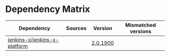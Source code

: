 # Dependency Matrix

Dependency | Sources | Version | Mismatched versions
---------- | ------- | ------- | -------------------
[jenkins-x/jenkins-x-platform](https://github.com/jenkins-x/jenkins-x-platform) |  | [2.0.1900](https://github.com/jenkins-x/jenkins-x-platform/releases/tag/v2.0.1900) | 

